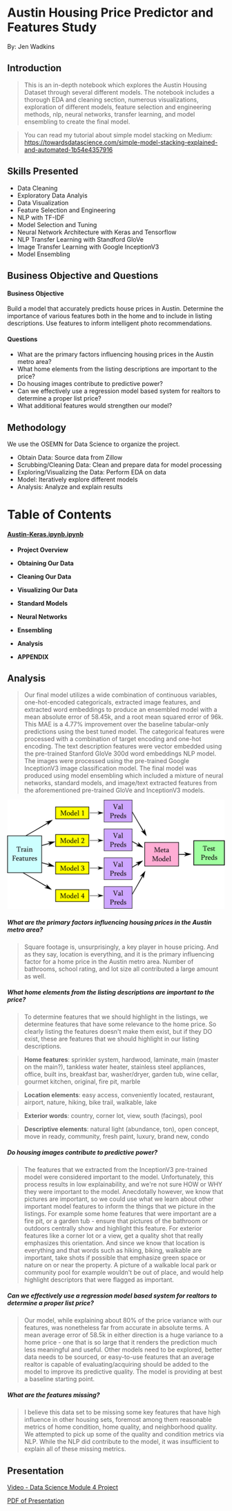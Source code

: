 
# Austin Housing Price Predictor and Features Study

By: Jen Wadkins

## Introduction

> This is an in-depth notebook which explores the Austin Housing Dataset through several different models. The notebook includes a thorough EDA and cleaning section, numerous visualizations, exploration of different models, feature selection and engineering methods, nlp, neural networks, transfer learning, and model ensembling to create the final model.

> You can read my tutorial about simple model stacking on Medium: https://towardsdatascience.com/simple-model-stacking-explained-and-automated-1b54e4357916

## Skills Presented

* Data Cleaning
* Exploratory Data Analyis
* Data Visualization
* Feature Selection and Engineering
* NLP with TF-IDF
* Model Selection and Tuning
* Neural Network Architecture with Keras and Tensorflow
* NLP Transfer Learning with Standford GloVe
* Image Transfer Learning with Google InceptionV3
* Model Ensembling

## Business Objective and Questions

#### Business Objective

Build a model that accurately predicts house prices in Austin. Determine the importance of various features both in the home and to include in listing descriptions. Use features to inform intelligent photo recommendations.

#### Questions

* What are the primary factors influencing housing prices in the Austin metro area?
* What home elements from the listing descriptions are important to the price?
* Do housing images contribute to predictive power?
* Can we effectively use a regression model based system for realtors to determine a proper list price?
* What additional features would strengthen our model?

## Methodology

We use the OSEMN for Data Science to organize the project.
* Obtain Data: Source data from Zillow
* Scrubbing/Cleaning Data: Clean and prepare data for model processing
* Exploring/Visualizing the Data: Perform EDA on data
* Model: Iteratively explore different models
* Analysis: Analyze and explain results


# Table of Contents

#### [Austin-Keras.ipynb.ipynb](https://github.com/threnjen/austin_housing_prices/blob/main/Austin-Keras.ipynb)

* **Project Overview**

* **Obtaining Our Data**

* **Cleaning Our Data**

* **Visualizing Our Data**

* **Standard Models**

* **Neural Networks**

* **Ensembling**
    
* **Analysis**

* **APPENDIX**


## Analysis

> Our final model utilizes a wide combination of continuous variables, one-hot-encoded categoricals, extracted image features, and extracted word embeddings to produce an ensembled model with a mean absolute error of 58.45k, and a root mean squared error of 96k. This MAE is a 4.77% improvement over the baseline tabular-only predictions using the best tuned model. The categorical features were processed with a combination of target encoding and one-hot encoding. The text description features were vector embedded using the pre-trained Stanford GloVe 300d word embeddings NLP model. The images were processed using the pre-trained Google InceptionV3 image classification model. The final model was produced using model ensembling which included a mixture of neural networks, standard models, and image/text extracted features from the aforementioned pre-trained GloVe and InceptionV3 models.

![image](images/stack_map.png)

##### What are the primary factors influencing housing prices in the Austin metro area?

> Square footage is, unsurprisingly, a key player in house pricing. And as they say, location is everything, and it is the primary influencing factor for a home price in the Austin metro area. Number of bathrooms, school rating, and lot size all contributed a large amount as well.


##### What home elements from the listing descriptions are important to the price?

> To determine features that we should highlight in the listings, we determine features that have some relevance to the home price. So clearly listing the features doesn't make them exist, but if they DO exist, these are features that we should highlight in our listing descriptions.

> **Home features**: sprinkler system, hardwood, laminate, main (master on the main?), tankless water heater, stainless steel appliances, office, built ins, breakfast bar, washer/dryer, garden tub, wine cellar, gourmet kitchen, original, fire pit, marble

> **Location elements**: easy access, conveniently located, restaurant, airport, nature, hiking, bike trail, walkable, lake

> **Exterior words**: country, corner lot, view, south (facings), pool

> **Descriptive elements**: natural light (abundance, ton), open concept, move in ready, community, fresh paint, luxury, brand new, condo

##### Do housing images contribute to predictive power?

> The features that we extracted from the InceptionV3 pre-trained model were considered important to the model. Unfortunately, this process results in low explainability, and we're not sure HOW or WHY they were important to the model. Anecdotally however, we know that pictures are important, so we could use what we learn about other important model features to inform the things that we picture in the listings. For example some home features that were important are a fire pit, or a garden tub - ensure that pictures of the bathroom or outdoors centrally show and highlight this feature. For exterior features like a corner lot or a view, get a quality shot that really emphasizes this orientation. And since we know that location is everything and that words such as hiking, biking, walkable are important, take shots if possible that emphasize green space or nature on or near the property. A picture of a walkable local park or community pool for example wouldn't be out of place, and would help highlight descriptors that were flagged as important.

##### Can we effectively use a regression model based system for realtors to determine a proper list price?
> Our model, while explaining about 80% of the price variance with our features, was nonetheless far from accurate in absolute terms. A mean average error of 58.5k in either direction is a huge variance to a home price - one that is so large that it renders the prediction much less meaningful and useful. Other models need to be explored, better data needs to be sourced, or easy-to-use features that an average realtor is capable of evaluating/acquiring should be added to the model to improve its predictive quality. The model is providing at best a baseline starting point.

##### What are the features missing?
> I believe this data set to be missing some key features that have high influence in other housing sets, foremost among them reasonable metrics of home condition, home quality, and neighborhood quality. We attempted to pick up some of the quality and condition metrics via NLP. While the NLP did contribute to the model, it was insufficient to explain all of these missing metrics.


## Presentation
[Video - Data Science Module 4 Project]()

[PDF of Presentation]()
